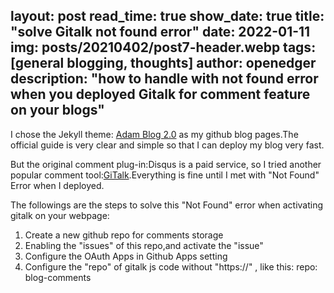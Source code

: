 layout: post
read_time: true
show_date: true
title: "solve Gitalk not found error"
date: 2022-01-11
img: posts/20210402/post7-header.webp
tags: [general blogging, thoughts]
author: openedger
description: "how to handle with not found error when you deployed Gitalk for comment feature on your blogs"
---
I chose the Jekyll theme: [Adam Blog 2.0](https://github.com/the-mvm/the-mvm.github.io) as my github blog pages.The official guide is very clear and simple so that I can deploy my blog very fast.

But the original comment plug-in:Disqus is a paid service, so I tried another popular comment tool:[GiTalk](https://gitalk.github.io/).Everything is fine until I met with "Not Found" Error when I deployed.

The followings are the steps to solve this "Not Found" error when activating gitalk on your webpage:
1. Create a new github repo for comments storage
2. Enabling the "issues" of this repo,and activate the "issue"
3. Configure the OAuth Apps in Github Apps setting
4. Configure the "repo" of gitalk js code without "https://" ,
like this:  repo: blog-comments   
